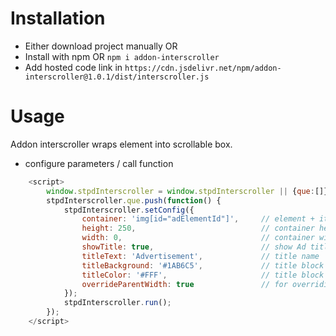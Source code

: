 # Installation
- Either download project manually OR
- Install with npm OR
  `npm i addon-interscroller`
- Add hosted code link in <head>
  `https://cdn.jsdelivr.net/npm/addon-interscroller@1.0.1/dist/interscroller.js`
# Usage
Addon interscroller wraps element into scrollable box.
- configure parameters / call function
```javascript
    <script>
        window.stpdInterscroller = window.stpdInterscroller || {que:[]}
        stpdInterscroller.que.push(function() {
            stpdInterscroller.setConfig({
                container: 'img[id="adElementId"]',     // element + it's id or class
                height: 250,                            // container height (px); will override to max element height if set bigger than element
                width: 0,                               // container width (px) / 0 - for 100%; will override to 100% if screen smaller than setting
                showTitle: true,                        // show Ad title (true/false)
                titleText: 'Advertisement',             // title name
                titleBackground: '#1AB6C5',             // title block color (in HEX)
                titleColor: '#FFF',                     // title block text color (in HEX)
                overrideParentWidth: true               // for overriding parent margins (true/false)
            });
            stpdInterscroller.run();
        });
    </script>
```